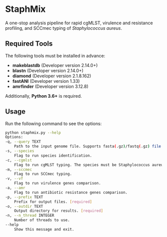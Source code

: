 # StaphMix
A one-stop analysis pipeline for rapid cgMLST, virulence and resistance profiling, and SCCmec typing of *Staphylococcus aureus*.

## Required Tools

The following tools must be installed in advance:

- **makeblastdb** (Developer version 2.14.0+)
- **blastn** (Developer version 2.14.0+)
- **diamond** (Developer version 2.1.8.162)
- **fastANI** (Developer version 1.33)
- **amrfinder** (Developer version 3.12.8)

 Additionally, **Python 3.6+** is required.

## Usage

Run the following command to see the options:

```bash
python staphmix.py --help
Options:
-q, --query TEXT
    Path to the input genome file. Supports fasta(.gz)/fastq(.gz) file format. [required]
-s, --species
    Flag to run species identification.
-c, --cgmlst
    Flag to run cgMLST typing. The species must be Staphylococcus aureus.
-m, --sccmec
    Flag to run SCCmec typing.
-v, --vf
    Flag to run virulence genes comparison.
-a, --amr
    Flag to run antibiotic resistance genes comparison.
-p, --prefix TEXT
    Prefix for output files. [required]
-o, --outdir TEXT
    Output directory for results. [required]
-n, --n_thread INTEGER
    Number of threads to use.
--help
    Show this message and exit.
```

